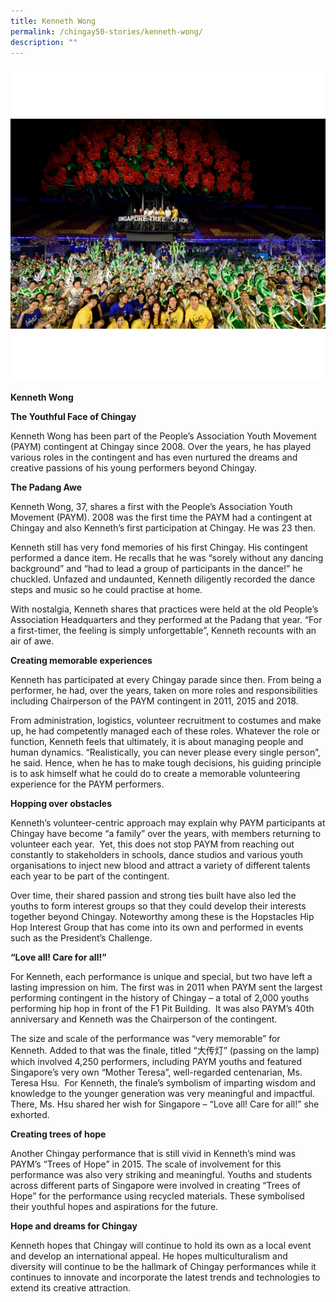 ```yaml
---
title: Kenneth Wong
permalink: /chingay50-stories/kenneth-wong/
description: ""
---
```

![Kenneth Wong](/images/Chingay50%20Stories/Kenneth.png)

**Kenneth Wong**



**The Youthful Face of Chingay**

Kenneth Wong has been part of the People’s Association Youth Movement (PAYM) contingent at Chingay since 2008. Over the years, he has played various roles in the contingent and has even nurtured the dreams and creative passions of his young performers beyond Chingay.

**The Padang Awe**

Kenneth Wong, 37, shares a first with the People’s Association Youth Movement (PAYM). 2008 was the first time the PAYM had a contingent at Chingay and also Kenneth’s first participation at Chingay. He was 23 then. 

Kenneth still has very fond memories of his first Chingay. His contingent performed a dance item. He recalls that he was “sorely without any dancing background” and “had to lead a group of participants in the dance!” he chuckled. Unfazed and undaunted, Kenneth diligently recorded the dance steps and music so he could practise at home. 

With nostalgia, Kenneth shares that practices were held at the old People’s Association Headquarters and they performed at the Padang that year. “For a first-timer, the feeling is simply unforgettable”, Kenneth recounts with an air of awe.

**Creating memorable experiences**

Kenneth has participated at every Chingay parade since then. From being a performer, he had, over the years, taken on more roles and responsibilities including Chairperson of the PAYM contingent in 2011, 2015 and 2018. 

From administration, logistics, volunteer recruitment to costumes and make up, he had competently managed each of these roles. Whatever the role or function, Kenneth feels that ultimately, it is about managing people and human dynamics. “Realistically, you can never please every single person”, he said. Hence, when he has to make tough decisions, his guiding principle is to ask himself what he could do to create a memorable volunteering experience for the PAYM performers.

**Hopping over obstacles**

Kenneth’s volunteer-centric approach may explain why PAYM participants at Chingay have become “a family” over the years, with members returning to volunteer each year.  Yet, this does not stop PAYM from reaching out constantly to stakeholders in schools, dance studios and various youth organisations to inject new blood and attract a variety of different talents each year to be part of the contingent.

Over time, their shared passion and strong ties built have also led the youths to form interest groups so that they could develop their interests together beyond Chingay. Noteworthy among these is the Hopstacles Hip Hop Interest Group that has come into its own and performed in events such as the President’s Challenge.

**“Love all! Care for all!”**

For Kenneth, each performance is unique and special, but two have left a lasting impression on him. The first was in 2011 when PAYM sent the largest performing contingent in the history of Chingay – a total of 2,000 youths performing hip hop in front of the F1 Pit Building.  It was also PAYM’s 40th anniversary and Kenneth was the Chairperson of the contingent.

The size and scale of the performance was “very memorable” for Kenneth. Added to that was the finale, titled “大传灯” (passing on the lamp) which involved 4,250 performers, including PAYM youths and featured Singapore’s very own “Mother Teresa”, well-regarded centenarian, Ms. Teresa Hsu.  For Kenneth, the finale’s symbolism of imparting wisdom and knowledge to the younger generation was very meaningful and impactful. There, Ms. Hsu shared her wish for Singapore – “Love all! Care for all!” she exhorted.

**Creating trees of hope**

Another Chingay performance that is still vivid in Kenneth’s mind was PAYM’s “Trees of Hope” in 2015. The scale of involvement for this performance was also very striking and meaningful. Youths and students across different parts of Singapore were involved in creating “Trees of Hope” for the performance using recycled materials. These symbolised their youthful hopes and aspirations for the future.

**Hope and dreams for Chingay**

Kenneth hopes that Chingay will continue to hold its own as a local event and develop an international appeal. He hopes multiculturalism and diversity will continue to be the hallmark of Chingay performances while it continues to innovate and incorporate the latest trends and technologies to extend its creative attraction.
